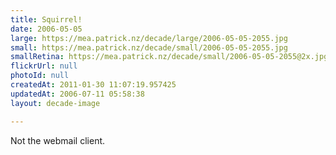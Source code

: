 ```yaml
---
title: Squirrel!
date: 2006-05-05
large: https://mea.patrick.nz/decade/large/2006-05-05-2055.jpg
small: https://mea.patrick.nz/decade/small/2006-05-05-2055.jpg
smallRetina: https://mea.patrick.nz/decade/small/2006-05-05-2055@2x.jpg
flickrUrl: null
photoId: null
createdAt: 2011-01-30 11:07:19.957425
updatedAt: 2006-07-11 05:58:38
layout: decade-image

---
```

Not the webmail client.
